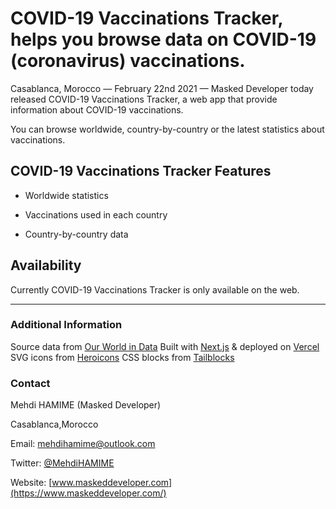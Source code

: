 COVID-19 Vaccinations Tracker, helps you browse data on COVID-19 (coronavirus) vaccinations.
============================================================================================

Casablanca, Morocco — February 22nd 2021 — Masked Developer today released COVID-19 Vaccinations Tracker, a web app that provide information about COVID-19 vaccinations.

You can browse worldwide, country-by-country or the latest statistics about vaccinations.

COVID-19 Vaccinations Tracker Features
--------------------------------------

*   Worldwide statistics
    
*   Vaccinations used in each country
    
*   Country-by-country data
    

Availability
------------

Currently COVID-19 Vaccinations Tracker is only available on the web.

* * *

### Additional Information

Source data from [Our World in Data](https://ourworldindata.org/) Built with [Next.js](https://nextjs.org/) & deployed on [Vercel](https://vercel.com/) SVG icons from [Heroicons](https://heroicons.com/) CSS blocks from [Tailblocks](https://github.com/mertJF/tailblocks)

### Contact

Mehdi HAMIME (Masked Developer)

Casablanca,Morocco

Email: mehdihamime@outlook.com

Twitter: [@MehdiHAMIME](https://twitter.com/mehdihamime)

Website: [www.maskeddeveloper.com](https://www.maskeddeveloper.com/)